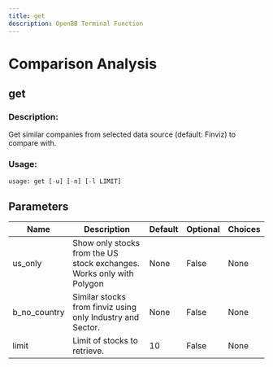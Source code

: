 ```yaml
---
title: get
description: OpenBB Terminal Function
---
```


# Comparison Analysis

## get

### Description: 

Get similar companies from selected data source (default: Finviz) to compare with.

### Usage: 
```python
usage: get [-u] [-n] [-l LIMIT]
```

## Parameters

| Name | Description | Default | Optional | Choices |
| ---- | ----------- | ------- | -------- | ------- |
| us_only | Show only stocks from the US stock exchanges. Works only with Polygon | None | False | None |
| b_no_country | Similar stocks from finviz using only Industry and Sector. | None | False | None |
| limit | Limit of stocks to retrieve. | 10 | False | None |


